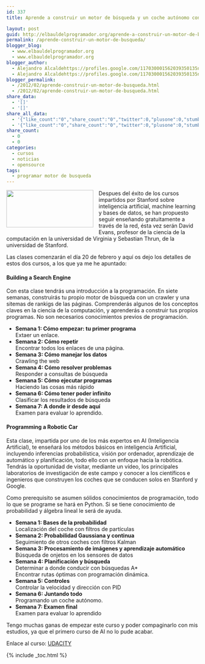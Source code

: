 ```yaml
---
id: 337
title: Aprende a construir un motor de búsqueda y un coche autónomo con Udacity

layout: post
guid: http://elbauldelprogramador.org/aprende-a-construir-un-motor-de-busqueda-y-un-coche-autonomo-con-udacity/
permalink: /aprende-construir-un-motor-de-busqueda/
blogger_blog:
  - www.elbauldelprogramador.org
  - www.elbauldelprogramador.org
blogger_author:
  - Alejandro Alcaldehttps://profiles.google.com/117030001562039350135noreply@blogger.com
  - Alejandro Alcaldehttps://profiles.google.com/117030001562039350135noreply@blogger.com
blogger_permalink:
  - /2012/02/aprende-construir-un-motor-de-busqueda.html
  - /2012/02/aprende-construir-un-motor-de-busqueda.html
share_data:
  - '[]'
  - '[]'
share_all_data:
  - '{"like_count":"0","share_count":"0","twitter":0,"plusone":0,"stumble":0,"pinit":0,"count":0,"time":1333551712}'
  - '{"like_count":"0","share_count":"0","twitter":0,"plusone":0,"stumble":0,"pinit":0,"count":0,"time":1333551712}'
share_count:
  - 0
  - 0
categories:
  - cursos
  - noticias
  - opensource
tags:
  - programar motor de busqueda
---
```

<div class="separator" style="clear: both; text-align: center;">
  <a href="http://4.bp.blogspot.com/-4_orLVxvsaA/Ty6o0VKqt3I/AAAAAAAACDs/3Xxk1Zqo5Ug/s1600/Screenshot.png" imageanchor="1" style="clear:left; float:left;margin-right:1em; margin-bottom:1em"><img border="0" height="98" width="228" src="http://4.bp.blogspot.com/-4_orLVxvsaA/Ty6o0VKqt3I/AAAAAAAACDs/3Xxk1Zqo5Ug/s400/Screenshot.png" /></a>
</div>

Despues del éxito de los cursos impartidos por Stanford sobre inteligencia artificial, machine learning y bases de datos, se han propuesto seguir enseñando gratuitamente a través de la red, ésta vez serán David Evans, profesor de la ciencia de la computación en la universidad de Virginia y Sebastian Thrun, de la universidad de Stanford.

Las clases comenzarán el día 20 de febrero y aquí os dejo los detalles de estos dos cursos, a los que ya me he apuntado:

  
<!--more-->

#### Building a Search Engine



Con esta clase tendrás una introducción a la programación. En siete semanas, construirás tu propio motor de búsqueda con un crawler y una sitemas de rankigs de las páginas. Comprenderás algunos de los conceptos claves en la ciencia de la computación, y aprenderás a construir tus propios programas. No son necesarios conocimientos previos de programación.

  * **Semana 1: Cómo empezar: tu primer programa**   
    Extaer un enlace. 
  * **Semana 2: Cómo repetir**   
    Encontrar todos los enlaces de una página.
  * **Semana 3: Cómo manejar los datos**   
    Crawling the web
  * **Semana 4: Cómo resolver problemas**   
    Responder a consultas de búsqueda
  * **Semana 5: Cómo ejecutar programas**   
    Haciendo las cosas más rápido
  * **Semana 6: Cómo tener poder infinito**   
    Clasificar los resultados de búsqueda
  * **Semana 7: A donde ir desde aquí**   
    Examen para evaluar lo aprendido.

#### Programming a Robotic Car



Esta clase, impartida por uno de los más expertos en AI (Inteligencia Artificial), te enseñará los métodos básicos en inteligencia Artificial, incluyendo inferencias probabilística, visión por ordenador, aprendizaje de automático y planificación, todo ello con un enfoque hacia la robótica. Tendrás la oportunidad de visitar, mediante un vídeo, los principales laboratorios de investigación de este campo y conocer a los científicos e ingenieros que construyen los coches que se conducen solos en Stanford y Google. 

Como prerequisito se asumen sólidos conocimientos de programación, todo lo que se programe se hará en Python. Si se tiene conocimiento de probabilidad y álgebra lineal le será de ayuda.

  * **Semana 1: Bases de la probabilidad**   
    Localización del coche con filtros de partículas 
  * **Semana 2: Probabilidad Gaussiana y continua**   
    Seguimiento de otros coches con filtros Kalman
  * **Semana 3: Procesamiento de imágenes y aprendizaje automático**   
    Búsqueda de onjetos en los sensores de datos
  * **Semana 4: Planificación y búsqueda**   
    Determinar a donde conducir con búsquedas A*   
    Encontrar rutas óptimas con programación dinámica.
  * **Semana 5: Controles**   
    Controlar la velocidad y dirección con PID
  * **Semana 6: Juntando todo**   
    Programando un coche autónomo.
  * **Semana 7: Examen final**   
    Examen para evaluar lo aprendido

Tengo muchas ganas de empezar este curso y poder compaginarlo con mis estudios, ya que el primero curso de AI no lo pude acabar. 

Enlace al curso: <a TARGET="_BLANK" href="http://www.udacity.com/">UDACITY</a>



{% include _toc.html %}
